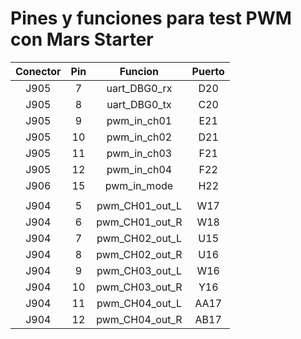 # Pines y funciones para test PWM con Mars Starter

| Conector | Pin  |    Funcion     | Puerto |
| :------: | :--: | :------------: | :----: |
|   J905   |  7   |  uart_DBG0_rx  |  D20   |
|   J905   |  8   |  uart_DBG0_tx  |  C20   |
|   J905   |  9   |  pwm_in_ch01   |  E21   |
|   J905   |  10  |  pwm_in_ch02   |  D21   |
|   J905   |  11  |  pwm_in_ch03   |  F21   |
|   J905   |  12  |  pwm_in_ch04   |  F22   |
|   J906   |  15  |  pwm_in_mode   |  H22   |
|          |      |                |        |
|   J904   |  5   | pwm_CH01_out_L |  W17   |
|   J904   |  6   | pwm_CH01_out_R |  W18   |
|   J904   |  7   | pwm_CH02_out_L |  U15   |
|   J904   |  8   | pwm_CH02_out_R |  U16   |
|   J904   |  9   | pwm_CH03_out_L |  W16   |
|   J904   |  10  | pwm_CH03_out_R |  Y16   |
|   J904   |  11  | pwm_CH04_out_L |  AA17  |
|   J904   |  12  | pwm_CH04_out_R |  AB17  |

